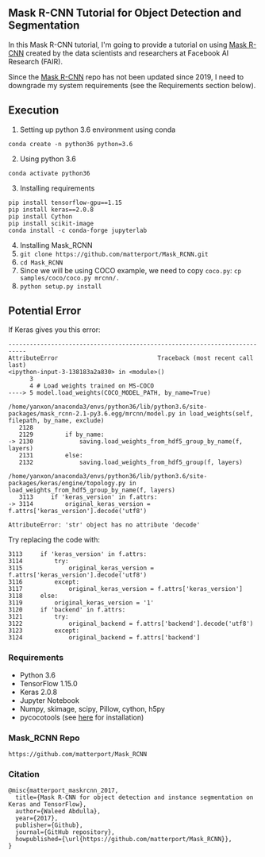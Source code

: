 ## Mask R-CNN Tutorial for Object Detection and Segmentation

In this Mask R-CNN tutorial, I'm going to provide a tutorial on using [Mask R-CNN](https://github.com/matterport/Mask_RCNN) created by the data scientists and researchers at Facebook AI Research (FAIR).

Since the [Mask R-CNN](https://github.com/matterport/Mask_RCNN) repo has not been updated since 2019, I need to downgrade my system requirements (see the Requirements section below).

## Execution
1. Setting up python 3.6 environment using conda
```
conda create -n python36 python=3.6
```

2. Using python 3.6
```
conda activate python36
```

3. Installing requirements
```
pip install tensorflow-gpu==1.15
pip install keras==2.0.8
pip install Cython
pip install scikit-image
conda install -c conda-forge jupyterlab
```

4. Installing Mask_RCNN
1. `git clone https://github.com/matterport/Mask_RCNN.git`
2. `cd Mask_RCNN`
3. Since we will be using COCO example, we need to copy `coco.py`: `cp samples/coco/coco.py mrcnn/.`
4. `python setup.py install`

## Potential Error

If Keras gives you this error:
```
---------------------------------------------------------------------------
AttributeError                            Traceback (most recent call last)
<ipython-input-3-138183a2a830> in <module>()
      3 
      4 # Load weights trained on MS-COCO
----> 5 model.load_weights(COCO_MODEL_PATH, by_name=True)

/home/yanxon/anaconda3/envs/python36/lib/python3.6/site-packages/mask_rcnn-2.1-py3.6.egg/mrcnn/model.py in load_weights(self, filepath, by_name, exclude)
   2128 
   2129         if by_name:
-> 2130             saving.load_weights_from_hdf5_group_by_name(f, layers)
   2131         else:
   2132             saving.load_weights_from_hdf5_group(f, layers)

/home/yanxon/anaconda3/envs/python36/lib/python3.6/site-packages/keras/engine/topology.py in load_weights_from_hdf5_group_by_name(f, layers)
   3113     if 'keras_version' in f.attrs:
-> 3114         original_keras_version = f.attrs['keras_version'].decode('utf8')

AttributeError: 'str' object has no attribute 'decode'
```

Try replacing the code with:
```
3113     if 'keras_version' in f.attrs:
3114         try:
3115             original_keras_version = f.attrs['keras_version'].decode('utf8')
3116         except:
3117             original_keras_version = f.attrs['keras_version']
3118     else:
3119         original_keras_version = '1'
3120     if 'backend' in f.attrs:
3121         try:
3122             original_backend = f.attrs['backend'].decode('utf8')
3123         except:
3124             original_backend = f.attrs['backend']
```


### Requirements
- Python 3.6
- TensorFlow 1.15.0
- Keras 2.0.8
- Jupyter Notebook
- Numpy, skimage, scipy, Pillow, cython, h5py
- pycocotools (see [here](https://github.com/matterport/Mask_RCNN/tree/v2.1#installation) for installation)

### Mask_RCNN Repo
```
https://github.com/matterport/Mask_RCNN
```

### Citation
```
@misc{matterport_maskrcnn_2017,
  title={Mask R-CNN for object detection and instance segmentation on Keras and TensorFlow},
  author={Waleed Abdulla},
  year={2017},
  publisher={Github},
  journal={GitHub repository},
  howpublished={\url{https://github.com/matterport/Mask_RCNN}},
}
```
